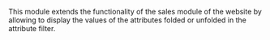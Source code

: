 This module extends the functionality of the sales module of the website
by allowing to display the values of the attributes folded or unfolded
in the attribute filter.
